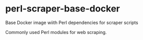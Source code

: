 # perl-scraper-base-docker
Base Docker image wiith Perl dependencies for scraper scripts

Commonly used Perl modules for web scraping.
